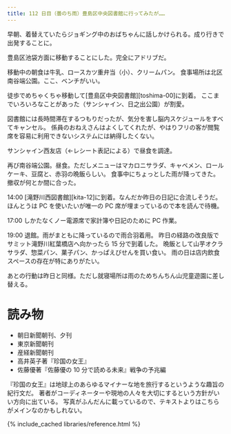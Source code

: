 ```yaml
---
title: 112 日目（曇のち雨）豊島区中央図書館に行ってみたが……
---
```


早朝、着替えていたらジョギング中のおばちゃんに話しかけられる。成り行きで出発することに。

豊島区池袋方面に移動することにした。完全にアドリブだ。

移動中の朝食は牛乳、ロースカツ重弁当（小）、クリームパン。
食事場所は北区南谷端公園。ここ、ベンチがいい。

徒歩でめちゃくちゃ移動して[豊島区中央図書館][toshima-00]に到着。
ここまでいろいろなことがあった（サンシャイン、日之出公園）が割愛。

図書館には長時間滞在するつもりだったが、気分を害し脳内スケジュールをすべてキャンセル。
係員のおねえさんはよくしてくれたが、やはりフリの客が閲覧席を容易に利用できないシステムには納得したくない。

サンシャイン西友店（←レシート表記による）で昼食を調達。

再び南谷端公園。昼食。ただしメニューはマカロニサラダ、キャベメン、ロールケーキ、豆腐と、赤羽の晩飯らしい。
食事中にちょっとした雨が降ってきた。撤収が何とか間に合った。

14:00 [滝野川西図書館][kita-12]に到着。なんだか昨日の日記に合流しそうだ。
ほんとうは PC を使いたいが唯一の PC 席が埋まっているので本を読んで待機。

17:00 しかたなくノー電源席で家計簿や日記のために PC 作業。

19:00 退館。雨がまともに降っているので雨合羽着用。
昨日の経路の改良版でサミット滝野川紅葉橋店へ向かったら 15 分で到着した。
晩飯として山芋オクラサラダ、惣菜パン、菓子パン、かっぱえびせんを買い食い。
雨の日は店内飲食スペースの存在が特にありがたい。

あとの行動は昨日と同様。ただし就寝場所は雨のためちんちん山児童遊園に差し替える。

# 読み物

* 朝日新聞朝刊、夕刊
* 東京新聞朝刊
* 産経新聞朝刊
* 高井英子著『珍国の女王』
* 佐藤優著『佐藤優の 10 分で読める未来』戦争の予兆編

『珍国の女王』は地球上のあらゆるマイナーな地を旅行するというような趣旨の紀行文だ。
著者がコーディネーターや現地の人々を大切にするという方針がいい方向に出ている。
写真がふんだんに載っているので、テキストよりはこちらがメインなのかもしれない。

{% include_cached libraries/reference.html %}
